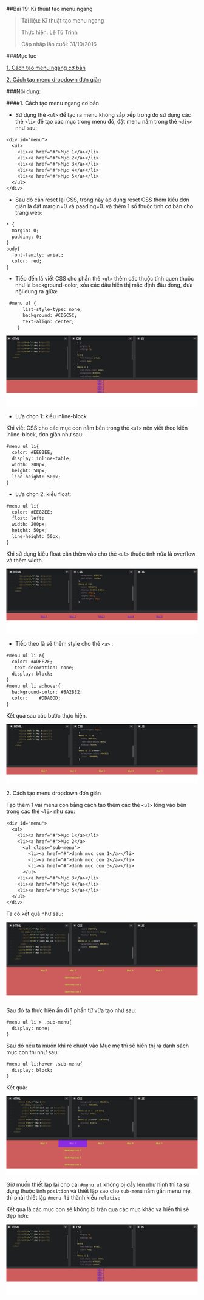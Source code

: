 ##Bài 19: Kĩ thuật tạo menu ngang

> Tài liệu: Kĩ thuật tạo menu ngang
>
> Thực hiện: Lê Tú Trinh
>
> Cập nhập lần cuối: 31/10/2016

###Mục lục

[1. Cách tạo menu ngang cơ bản](#1)

[2. Cách tạo menu dropdown đơn giản](#2)

###Nội dung:

<a name="1"></a>
####1. Cách tạo menu ngang cơ bản

- Sử dụng thẻ `<ul>` để tạo ra menu không sắp xếp trong đó sử dụng các thẻ `<li>` để tạo các mục trong menu đó, đặt menu nằm trong thẻ `<div>` như sau:

```
<div id="menu">
  <ul>
    <li><a href="#">Mục 1</a></li>
    <li><a href="#">Mục 2</a></li>
    <li><a href="#">Mục 3</a></li>
    <li><a href="#">Mục 4</a></li>
    <li><a href="#">Mục 5</a></li>
  </ul>
</div>
```
- Sau đó cần reset lại CSS, trong này áp dụng reset CSS them kiểu đơn giản là đặt margin=0 và paading=0.  và thêm 1 số thuộc tính cơ bản cho trang web:

```
* {
  margin: 0;
  padding: 0;
}
body{
  font-family: arial;
  color: red;
}
```
  
 - Tiếp đến là viết CSS cho phần thẻ `<ul>` thêm các thuộc tính quen thuộc như là background-color, xóa các dấu hiển thị mặc định đầu dòng, đưa nội dung ra giữa:

```
 #menu ul {
	  list-style-type: none;
	  background: #CD5C5C;
	  text-align: center;
	}
```

![1](https://github.com/TrinhTu/web_developer/blob/master/Task05_CSS_Course_01/Bai_19/image/1.png)

- Lựa chọn 1: kiểu inline-block

Khi viết CSS cho các mục con nằm bên trong thẻ `<ul>` nên viết theo kiển inline-block, đơn giản như sau:

```
#menu ul li{
  color: #EE82EE;
  display: inline-table;
  width: 200px;
  height: 50px;
  line-height: 50px;
}
```

- Lựa chọn 2: kiểu float:

```
#menu ul li{
  color: #EE82EE;
  float: left;
  width: 200px;
  height: 50px;
  line-height: 50px;
}
```
Khi sử dụng kiểu float cần thêm vào cho thẻ `<ul>` thuộc tính nữa là overflow và thêm width.

![2](https://github.com/TrinhTu/web_developer/blob/master/Task05_CSS_Course_01/Bai_19/image/2.png)

- Tiếp theo là sẽ thêm style cho thẻ `<a>` :

```
#menu ul li a{
  color: #ADFF2F;
   text-decoration: none;
  display: block;
}
#menu ul li a:hover{
  background-color:	#8A2BE2;
  color: 	#DDA0DD;
}
```

Kết quả sau các bước thực hiện.

![3](https://github.com/TrinhTu/web_developer/blob/master/Task05_CSS_Course_01/Bai_19/image/3.png)

<a name="2"></a>
2. Cách tạo menu dropdown đơn giản

Tạo thêm 1 vài menu con bằng cách tạo thêm các thẻ `<ul>` lồng vào bên trong các thẻ `<li>` như sau:

```
<div id="menu">
  <ul>
    <li><a href="#">Mục 1</a></li>
    <li><a href="#">Mục 2</a>
      <ul class="sub-menu">
        <li><a href="#">danh mục con 1</a></li>
        <li><a href="#">danh mục con 2</a></li>
        <li><a href="#">danh mục con 3</a></li>
      </ul>
    <li><a href="#">Mục 3</a></li>
    <li><a href="#">Mục 4</a></li>
    <li><a href="#">Mục 5</a></li>
  </ul>
</div>
```
Ta có kết quả như sau:

![4](https://github.com/TrinhTu/web_developer/blob/master/Task05_CSS_Course_01/Bai_19/image/4.png)

Sau đó ta thực hiện ẩn đi 1 phần tử vừa tạo như sau:

```
#menu ul li > .sub-menu{
  display: none;
}
```

Sau đó nếu ta muốn khi rê chuột vào Mục mẹ thì sẽ hiển thị ra danh sách mục con thì như sau:

```
#menu ul li:hover .sub-menu{
  display: block;
}
```
Kết quả:

![5](https://github.com/TrinhTu/web_developer/blob/master/Task05_CSS_Course_01/Bai_19/image/5.png)

Giờ muốn thiết lập lại cho cái `#menu ul` không bị đẩy lên như hình thì ta sử dụng thuộc tính `position` và thiết lập sao cho `sub-menu` nằm gần menu mẹ, thì phải thiết lập `#menu li` thành kiểu `relative`

Kết quả là các mục con sẽ không bị tràn qua các mục khác và hiển thị sẽ đẹp hơn:

![6](https://github.com/TrinhTu/web_developer/blob/master/Task05_CSS_Course_01/Bai_19/image/1.png)


